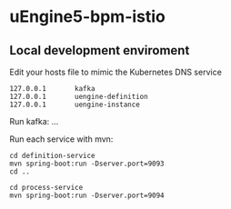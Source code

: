 # uEngine5-bpm-istio

## Local development enviroment

Edit your hosts file to mimic the Kubernetes DNS service
```
127.0.0.1       kafka
127.0.0.1       uengine-definition
127.0.0.1       uengine-instance

```


Run kafka:
...


Run each service with mvn:
```
cd definition-service
mvn spring-boot:run -Dserver.port=9093
cd ..

cd process-service
mvn spring-boot:run -Dserver.port=9094

```
